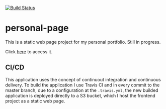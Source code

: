 [![Build Status](https://travis-ci.com/yuriigouveia2/personal-page.svg?branch=master)](https://travis-ci.com/yuriigouveia2/personal-page)

# personal-page
This is a static web page project for my personal portfolio. Still in progress.

Click [here](http://d3r1df6s4qxfyl.cloudfront.net/index.html#/home) to access it.

## CI/CD
This application uses the concept of continuout integration and continuous delivery. To build the application I use Travis CI and in every commit to the master branch, due to a configuration at the `.travis.yml`, the new builded application is deployed directly to a S3 bucket, which I host the frontend project as a static web page.

